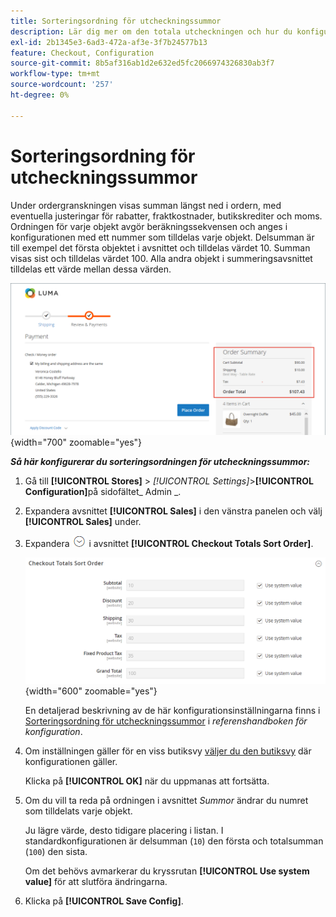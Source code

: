 ```yaml
---
title: Sorteringsordning för utcheckningssummor
description: Lär dig mer om den totala utcheckningen och hur du konfigurerar sorteringsordningen för utcheckningssummor i ordersammanfattningen.
exl-id: 2b1345e3-6ad3-472a-af3e-3f7b24577b13
feature: Checkout, Configuration
source-git-commit: 8b5af316ab1d2e632ed5fc2066974326830ab3f7
workflow-type: tm+mt
source-wordcount: '257'
ht-degree: 0%

---
```


# Sorteringsordning för utcheckningssummor

Under ordergranskningen visas summan längst ned i ordern, med eventuella justeringar för rabatter, fraktkostnader, butikskrediter och moms. Ordningen för varje objekt avgör beräkningssekvensen och anges i konfigurationen med ett nummer som tilldelas varje objekt. Delsumman är till exempel det första objektet i avsnittet och tilldelas värdet 10. Summan visas sist och tilldelas värdet 100. Alla andra objekt i summeringsavsnittet tilldelas ett värde mellan dessa värden.

![Ordersammanfattning visar den totala utcheckningen](./assets/storefront-checkout-totals.png){width="700" zoomable="yes"}

**_Så här konfigurerar du sorteringsordningen för utcheckningssummor:_**

1. Gå till **[!UICONTROL Stores]** > _[!UICONTROL Settings]_>**[!UICONTROL Configuration]**&#x200B;på sidofältet_ Admin _.

1. Expandera avsnittet **[!UICONTROL Sales]** i den vänstra panelen och välj **[!UICONTROL Sales]** under.

1. Expandera ![Expansionsväljaren](../assets/icon-display-expand.png) i avsnittet **[!UICONTROL Checkout Totals Sort Order]**.

   ![Utcheckningssummeringsalternativ numrerade för att bestämma sorteringsordningen](../configuration-reference/sales/assets/sales-checkout-totals-sort-order.png){width="600" zoomable="yes"}

   En detaljerad beskrivning av de här konfigurationsinställningarna finns i [Sorteringsordning för utcheckningssummor](../configuration-reference/sales/sales.md#checkout-totals-sort-order) i _referenshandboken för konfiguration_.

1. Om inställningen gäller för en viss butiksvy [väljer du den butiksvy](../configuration-reference/scope-change.md#set-the-scope) där konfigurationen gäller.

   Klicka på **[!UICONTROL OK]** när du uppmanas att fortsätta.

1. Om du vill ta reda på ordningen i avsnittet _Summor_ ändrar du numret som tilldelats varje objekt.

   Ju lägre värde, desto tidigare placering i listan. I standardkonfigurationen är delsumman (`10`) den första och totalsumman (`100`) den sista.

   Om det behövs avmarkerar du kryssrutan **[!UICONTROL Use system value]** för att slutföra ändringarna.

1. Klicka på **[!UICONTROL Save Config]**.
